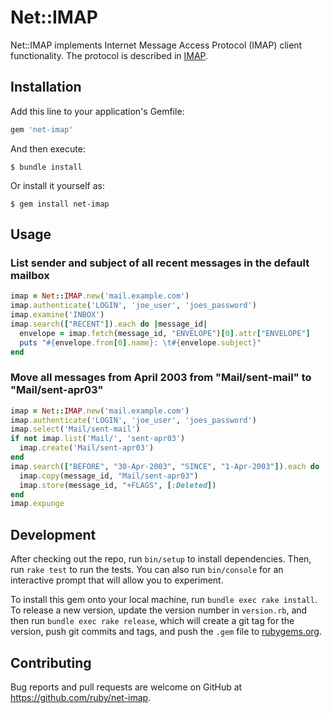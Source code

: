 # Net::IMAP

Net::IMAP implements Internet Message Access Protocol (IMAP) client
functionality.  The protocol is described in [IMAP](https://tools.ietf.org/html/rfc3501).

## Installation

Add this line to your application's Gemfile:

```ruby
gem 'net-imap'
```

And then execute:

    $ bundle install

Or install it yourself as:

    $ gem install net-imap

## Usage

### List sender and subject of all recent messages in the default mailbox

```ruby
imap = Net::IMAP.new('mail.example.com')
imap.authenticate('LOGIN', 'joe_user', 'joes_password')
imap.examine('INBOX')
imap.search(["RECENT"]).each do |message_id|
  envelope = imap.fetch(message_id, "ENVELOPE")[0].attr["ENVELOPE"]
  puts "#{envelope.from[0].name}: \t#{envelope.subject}"
end
```

### Move all messages from April 2003 from "Mail/sent-mail" to "Mail/sent-apr03"

```ruby
imap = Net::IMAP.new('mail.example.com')
imap.authenticate('LOGIN', 'joe_user', 'joes_password')
imap.select('Mail/sent-mail')
if not imap.list('Mail/', 'sent-apr03')
  imap.create('Mail/sent-apr03')
end
imap.search(["BEFORE", "30-Apr-2003", "SINCE", "1-Apr-2003"]).each do |message_id|
  imap.copy(message_id, "Mail/sent-apr03")
  imap.store(message_id, "+FLAGS", [:Deleted])
end
imap.expunge
```

## Development

After checking out the repo, run `bin/setup` to install dependencies. Then, run `rake test` to run the tests. You can also run `bin/console` for an interactive prompt that will allow you to experiment.

To install this gem onto your local machine, run `bundle exec rake install`. To release a new version, update the version number in `version.rb`, and then run `bundle exec rake release`, which will create a git tag for the version, push git commits and tags, and push the `.gem` file to [rubygems.org](https://rubygems.org).

## Contributing

Bug reports and pull requests are welcome on GitHub at https://github.com/ruby/net-imap.

